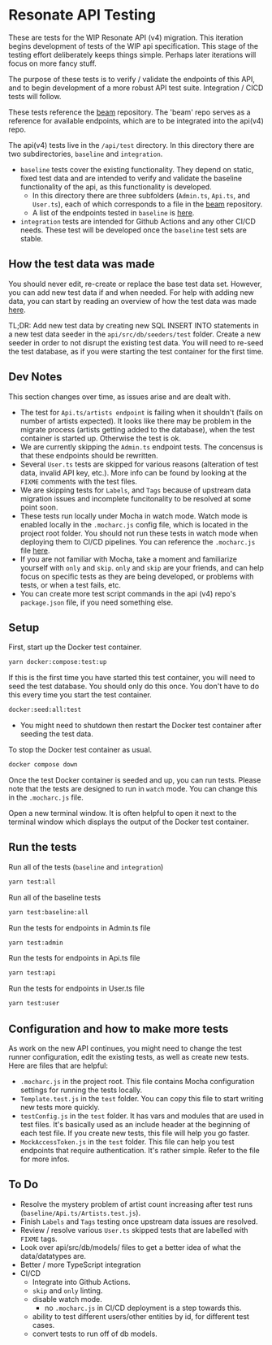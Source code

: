 
# Resonate API Testing

These are tests for the WIP Resonate API (v4) migration. This iteration begins development of tests of the WIP api specification. This stage of the testing effort deliberately keeps things simple. Perhaps later iterations will focus on more fancy stuff.

The purpose of these tests is to verify / validate the endpoints of this API, and to begin development of a more robust API test suite. Integration / CICD tests will follow.

These tests reference the [beam](https://github.com/resonatecoop/beam/tree/main/src/services) repository. The 'beam' repo serves as a reference for available endpoints, which are to be integrated into the api(v4) repo.

The api(v4) tests live in the `/api/test` directory. In this directory there are two subdirectories, `baseline` and `integration`. 
* `baseline` tests cover the existing functionality. They depend on static, fixed test data and are intended to verify and validate the baseline functionality of the api, as this functionality is developed.
  * In this directory there are three subfolders (`Admin.ts`, `Api.ts`, and `User.ts`), each of which corresponds to a file in the [beam](https://github.com/resonatecoop/beam/tree/main/src/services) repository.
  * A list of the endpoints tested in `baseline` is [here](./ListOfBaselineEndpoints.md).
* `integration` tests are intended for Github Actions and any other CI/CD needs. These test will be developed once the `baseline` test sets are stable.

## How the test data was made
You should never edit, re-create or replace the base test data set. However, you can add new test data if and when needed. For help with adding new data, you can start by reading an overview of how the test data was made [here](./HowTheTestDataWasMade.md).

TL;DR: Add new test data by creating new SQL INSERT INTO statements in a new test data seeder in the `api/src/db/seeders/test` folder. Create a new seeder in order to not disrupt the existing test data. You will need to re-seed the test database, as if you were starting the test container for the first time.

## Dev Notes
This section changes over time, as issues arise and are dealt with.
* The test for `Api.ts/artists endpoint` is failing when it shouldn't (fails on number of artists expected). It looks like there may be problem in the migrate process (artists getting added to the database), when the test container is started up. Otherwise the test is ok.
* We are currently skipping the `Admin.ts` endpoint tests. The concensus is that these endpoints should be rewritten.
* Several `User.ts` tests are skipped for various reasons (alteration of test data, invalid API key, etc.). More info can be found by looking at the `FIXME` comments with the test files.
* We are skipping tests for `Labels`, and `Tags` because of upstream data migration issues and incomplete funcitonality to be resolved at some point soon.
* These tests run locally under Mocha in watch mode. Watch mode is enabled locally in the `.mocharc.js` config file, which is located in the project root folder. You should not run these tests in watch mode when deploying them to CI/CD pipelines. You can reference the `.mocharc.js` file [here](../.mocharc.js).
* If you are not familiar with Mocha, take a moment and familiarize yourself with `only` and `skip`. `only` and `skip` are your friends, and can help focus on specific tests as they are being developed, or problems with tests, or when a test fails, etc.
* You can create more test script commands in the api (v4) repo's `package.json` file, if you need something else.

## Setup
First, start up the Docker test container.
```sh
yarn docker:compose:test:up
```
If this is the first time you have started this test container, you will need to seed the test database. You should only do this once. You don't have to do this every time you start the test container.
```sh
docker:seed:all:test
```
* You might need to shutdown then restart the Docker test container after seeding the test data.
 
To stop the Docker test container as usual.
```sh
docker compose down
```

Once the test Docker container is seeded and up, you can run tests. Please note that the tests are designed to run in `watch` mode. You can change this in the `.mocharc.js` file.

Open a new terminal window. It is often helpful to open it next to the terminal window which displays the output of the Docker test container. 

## Run the tests
Run all of the tests (`baseline` and `integration`)
```sh
yarn test:all
```

Run all of the baseline tests
```sh
yarn test:baseline:all
```

Run the tests for endpoints in Admin.ts file
```sh
yarn test:admin
```

Run the tests for endpoints in Api.ts file
```sh
yarn test:api
```

Run the tests for endpoints in User.ts file
```sh
yarn test:user
```

## Configuration and how to make more tests
As work on the new API continues, you might need to change the test runner configuration, edit the existing tests, as well as create new tests. Here are files that are helpful:

* `.mocharc.js` in the project root. This file contains Mocha configuration settings for running the tests locally.
* `Template.test.js` in the `test` folder. You can copy this file to start writing new tests more quickly.
* `testConfig.js` in the `test` folder. It has vars and modules that are used in test files. It's basically used as an include header at the beginning of each test file. If you create new tests, this file will help you go faster.
* `MockAccessToken.js` in the `test` folder. This file can help you test endpoints that require authentication. It's rather simple. Refer to the file for more infos.

## To Do
* Resolve the mystery problem of artist count increasing after test runs (`baseline/Api.ts/Artists.test.js`).
* Finish `Labels` and `Tags` testing once upstream data issues are resolved.
* Review / resolve various `User.ts` skipped tests that are labelled with `FIXME` tags.
* Look over api/src/db/models/ files to get a better idea of what the data/datatypes are.
* Better / more TypeScript integration
* CI/CD
  * Integrate into Github Actions.
  * `skip` and `only` linting.
  * disable watch mode.
    * no `.mocharc.js` in CI/CD deployment is a step towards this.
  * ability to test different users/other entities by id, for different test cases.
  * convert tests to run off of db models.
